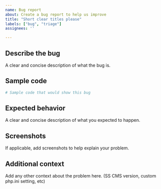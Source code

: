 ```yaml
---
name: Bug report
about: Create a bug report to help us improve
title: "Short clear titles please"
labels: ["bug", "triage"]
assignees: ''

---
```


## Describe the bug
A clear and concise description of what the bug is.

## Sample code
```php
# Sample code that would show this bug
```

## Expected behavior
A clear and concise description of what you expected to happen.

## Screenshots
If applicable, add screenshots to help explain your problem.

## Additional context
Add any other context about the problem here. (SS CMS version, custom php.ini setting, etc)
